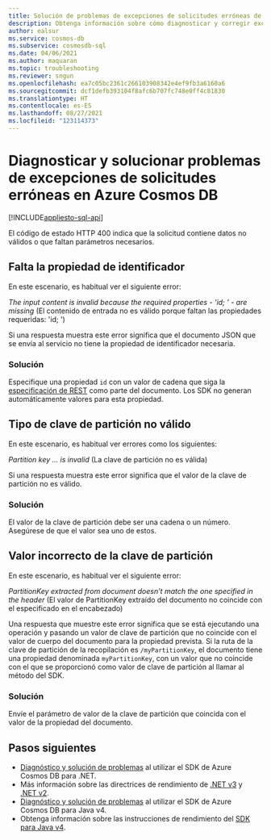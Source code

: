 ```yaml
---
title: Solución de problemas de excepciones de solicitudes erróneas de Azure Cosmos DB
description: Obtenga información sobre cómo diagnosticar y corregir excepciones de solicitudes erróneas. Por ejemplo, cuando el contenido de entrada o la clave de partición no son válidos, la clave de partición no coincide en Azure Cosmos DB.
author: ealsur
ms.service: cosmos-db
ms.subservice: cosmosdb-sql
ms.date: 04/06/2021
ms.author: maquaran
ms.topic: troubleshooting
ms.reviewer: sngun
ms.openlocfilehash: ea7c05bc2361c266103908342e4ef9fb3a6160a6
ms.sourcegitcommit: dcf1defb393104f8afc6b707fc748e0ff4c81830
ms.translationtype: HT
ms.contentlocale: es-ES
ms.lasthandoff: 08/27/2021
ms.locfileid: "123114373"
---
```

# <a name="diagnose-and-troubleshoot-bad-request-exceptions-in-azure-cosmos-db"></a>Diagnosticar y solucionar problemas de excepciones de solicitudes erróneas en Azure Cosmos DB
[!INCLUDE[appliesto-sql-api](../includes/appliesto-sql-api.md)]

El código de estado HTTP 400 indica que la solicitud contiene datos no válidos o que faltan parámetros necesarios.

## <a name="missing-the-id-property"></a><a name="missing-id-property"></a>Falta la propiedad de identificador
En este escenario, es habitual ver el siguiente error:

*The input content is invalid because the required properties - 'id; ' - are missing* (El contenido de entrada no es válido porque faltan las propiedades requeridas: 'id; ')

Si una respuesta muestra este error significa que el documento JSON que se envía al servicio no tiene la propiedad de identificador necesaria.

### <a name="solution"></a>Solución
Especifique una propiedad `id` con un valor de cadena que siga la [especificación de REST](/rest/api/cosmos-db/documents) como parte del documento. Los SDK no generan automáticamente valores para esta propiedad.

## <a name="invalid-partition-key-type"></a><a name="invalid-partition-key-type"></a>Tipo de clave de partición no válido
En este escenario, es habitual ver errores como los siguientes:

*Partition key ... is invalid* (La clave de partición no es válida)

Si una respuesta muestra este error significa que el valor de la clave de partición no es válido.

### <a name="solution"></a>Solución
El valor de la clave de partición debe ser una cadena o un número. Asegúrese de que el valor sea uno de estos.

## <a name="wrong-partition-key-value"></a><a name="wrong-partition-key-value"></a>Valor incorrecto de la clave de partición
En este escenario, es habitual ver el siguiente error:

*PartitionKey extracted from document doesn’t match the one specified in the header* (El valor de PartitionKey extraído del documento no coincide con el especificado en el encabezado)

Una respuesta que muestre este error significa que se está ejecutando una operación y pasando un valor de clave de partición que no coincide con el valor de cuerpo del documento para la propiedad prevista. Si la ruta de la clave de partición de la recopilación es `/myPartitionKey`, el documento tiene una propiedad denominada `myPartitionKey`, con un valor que no coincide con el que se proporcionó como valor de clave de partición al llamar al método del SDK.

### <a name="solution"></a>Solución
Envíe el parámetro de valor de la clave de partición que coincida con el valor de la propiedad del documento.

## <a name="next-steps"></a>Pasos siguientes
* [Diagnóstico y solución de problemas](troubleshoot-dot-net-sdk.md) al utilizar el SDK de Azure Cosmos DB para .NET.
* Más información sobre las directrices de rendimiento de [.NET v3](performance-tips-dotnet-sdk-v3-sql.md) y [.NET v2](performance-tips.md).
* [Diagnóstico y solución de problemas](troubleshoot-java-sdk-v4-sql.md) al utilizar el SDK de Azure Cosmos DB para Java v4.
* Obtenga información sobre las instrucciones de rendimiento del [SDK para Java v4](performance-tips-java-sdk-v4-sql.md).
